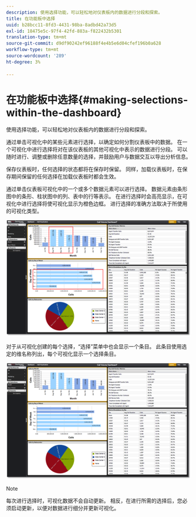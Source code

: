 ```yaml
---
description: 使用选择功能，可以轻松地对仪表板内的数据进行分段和探索。
title: 在功能板中选择
uuid: b28bcc11-8fd3-4431-98ba-8adbd42a73d5
exl-id: 18475e5c-97f4-42fd-883a-f822432b5301
translation-type: tm+mt
source-git-commit: d9df90242ef96188f4e4b5e6d04cfef196b0a628
workflow-type: tm+mt
source-wordcount: '289'
ht-degree: 3%

---
```


# 在功能板中选择{#making-selections-within-the-dashboard}

使用选择功能，可以轻松地对仪表板内的数据进行分段和探索。

通过单击可视化中的某些元素进行选择，以确定如何分割仪表板中的数据。 在一个可视化中进行选择将对在该仪表板的其他可视化中表示的数据进行分段。 可以随时进行、调整或删除任意数量的选择，并鼓励用户与数据交互以导出分析信息。

保存仪表板时，任何选择的状态都将在保存时保留。 同样，加载仪表板时，在保存期间保留的任何选择在加载仪表板时都会生效。

通过单击仪表板可视化中的一个或多个数据元素可以进行选择。 数据元素由条形图中的条形、柱状图中的列、表中的行等表示。 在进行选择时会高亮显示，在可视化中进行选择将使可视化显示为橙色边框。 进行选择的准确方法取决于所使用的可视化类型。

![](assets/selection_make.png)

对于从可视化创建的每个选择，“选择”菜单中也会显示一个条目。 此条目使用选定的维名称列出，每个可视化显示一个选择条目。

![](assets/selection_menu.png)

>[!NOTE]
>
>每次进行选择时，可视化数据不会自动更新。 相反，在进行所需的选择后，您必须启动更新，以便对数据进行细分并更新可视化。
